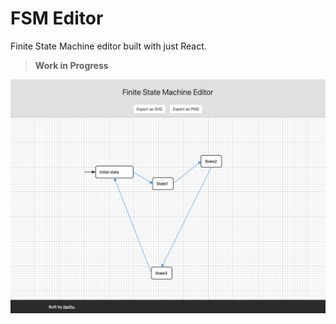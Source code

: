 # FSM Editor

Finite State Machine editor built with just React.

> **Work in Progress** 

![FSM Editor](screen.png)
